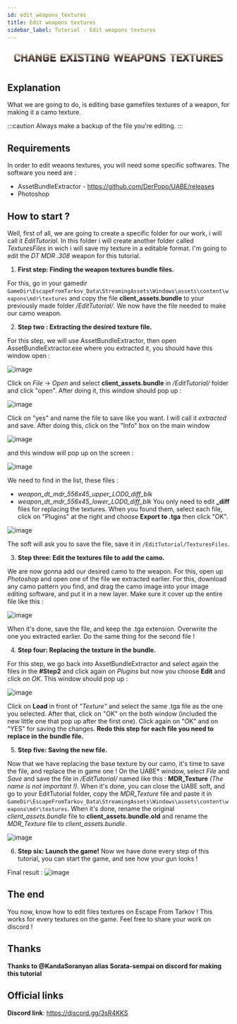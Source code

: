 ```yaml
---
id: edit_weapons_textures
title: Edit weapons textures
sidebar_label: Tutorial - Edit weapons textures
---
```

![](/img/tutorials_textures.png)


## Explanation
What we are going to do, is editing base gamefiles textures of a weapon, for making it a camo texture.

:::caution
Always make a backup of the file you're editing.
:::

## Requirements
In order to edit weaons textures, you will need some specific softwares. The software you need are :
* AssetBundleExtractor - https://github.com/DerPopo/UABE/releases
* Photoshop
## How to start ?
Well, first of all, we are going to create a specific folder for our work, i will call it *EditTutorial*. In this folder i will create another folder called *TexturesFiles* in wich i will save my texture in a editable format.
I'm going to edit the *DT MDR .308* weapon for this tutorial.

1. **First step: Finding the weapon textures bundle files.**

For this, go in your gamedir `GameDir\EscapeFromTarkov_Data\StreamingAssets\Windows\assets\content\weapons\mdr\textures` and copy the file **client_assets.bundle** to your previously made folder */EditTutorial/*. We now have the file needed to make our camo weapon.

2. **Step two : Extracting the desired texture file.**

For this step, we will use AssetBundleExtractor, then open AssetBundleExtractor.exe where you extracted it, you should have this window open : 

![image](https://i.imgur.com/YprOfos.png)

Click on *File* -> *Open* and select **client_assets.bundle** in */EditTutorial/* folder and click "open". After doing it, this window should pop up : 

![image](https://i.imgur.com/CBNxbIB.png)

Click on "yes" and name the file to save like you want. I will call it *extracted* and save.
After doing this, click on the "Info" box on the main window 

![image](https://i.imgur.com/8R3HDn1.png)

and this window will pop up on the screen : 

![image](https://i.imgur.com/OUgd5hg.png)

We need to find in the list, these files :
- *weapon_dt_mdr_556x45_upper_LOD0_diff_blk*
- *weapon_dt_mdr_556x45_lower_LOD0_diff_blk*
You only need to edit **_diff** files for replacing the textures.
When you found them, select each file, click on "Plugins" at the right and choose **Export to .tga** then click "OK". 

![image](https://i.imgur.com/DGkrCuG.png)

The soft will ask you to save the file, save it in `/EditTutorial/TexturesFiles`.

3. **Step three: Edit the textures file to add the camo.**

We are now gonna add our desired camo to the weapon. For this, open up *Photoshop* and open one of the file we extracted earlier.
For this, download any camo pattern you find, and drag the camo image into your image editing software, and put it in a new layer. Make sure it cover up the entire file like this : 

![image](https://i.imgur.com/l6smFVX.jpg)

When it's done, save the file, and keep the .tga extension. Overwrite the one you extracted earlier.
Do the same thing for the second file !

4. **Step four: Replacing the texture in the bundle.**

For this step, we go back into AssetBundleExtractor and select again the files in the **#Step2** and click again on *Plugins* but now you choose **Edit** and click on *OK*. This window should pop up : 

![image](https://i.imgur.com/KA9ZucB.png)

Click on **Load** in front of *"Texture"* and select the same .tga file as the one you selected. After that, click on "OK" on the both window (included the new little one that pop up after the first one). Click again on "OK" and on "YES" for saving the changes.
**Redo this step for each file you need to replace in the bundle file.**

5. **Step five: Saving the new file.**

Now that we have replacing the base texture by our camo, it's time to save the file, and replace the in game one !
On the UABE* window, select *File* and *Save* and save the file in */EditTutorial/* named like this : **MDR_Texture** *(The name is not important !)*.
When it's done, you can close the UABE soft, and go to your EditTutorial folder, copy the *MDR_Texture* file and paste it in `GameDir\EscapeFromTarkov_Data\StreamingAssets\Windows\assets\content\weapons\mdr\textures`.
When it's done, rename the original *client_assets.bundle* file to **client_assets.bundle.old** and rename the *MDR_Texture* file to *client_assets.bundle*.

![image](https://i.imgur.com/YGnd12C.png)

6. **Step six: Launch the game!**
Now we have done every step of this tutorial, you can start the game, and see how your gun looks !

Final result : ![image](https://i.imgur.com/VZUbL9n.jpg)
## The end
You now, know how to edit files textures on Escape From Tarkov ! This works for every textures on the game. Feel free to share your work on discord !

## Thanks
**Thanks to @KandaSoranyan alias Sorata-sempai on discord for making this tutorial**

## Official links
**Discord link**: https://discord.gg/3sR4KKS